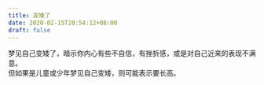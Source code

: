 ```yaml
---
title: 变矮了
date: 2020-02-15T20:54:12+08:00
draft: false
---
```


梦见自己变矮了，暗示你内心有些不自信，有挫折感，或是对自己近来的表现不满意。<br>
但如果是儿童或少年梦见自己变矮，则可能表示要长高。<br>
